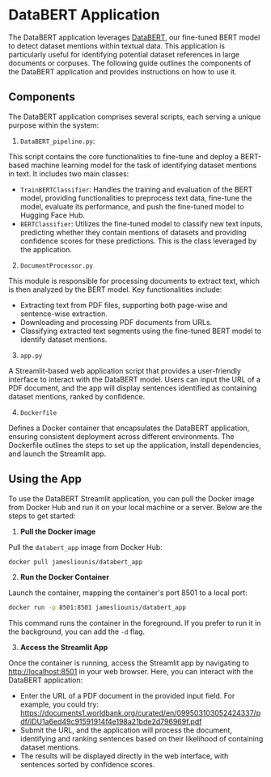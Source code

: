 # DataBERT Application

The DataBERT application leverages [DataBERT](https://huggingface.co/jamesliounis/DataBERT), our fine-tuned BERT model to detect dataset mentions within textual data. This application is particularly useful for identifying potential dataset references in large documents or corpuses. The following guide outlines the components of the DataBERT application and provides instructions on how to use it.

## Components

The DataBERT application comprises several scripts, each serving a unique purpose within the system:

1. `DataBERT_pipeline.py`:

This script contains the core functionalities to fine-tune and deploy a BERT-based machine learning model for the task of identifying dataset mentions in text. It includes two main classes:

- `TrainBERTClassifier`: Handles the training and evaluation of the BERT model, providing functionalities to preprocess text data, fine-tune the model, evaluate its performance, and push the fine-tuned model to Hugging Face Hub.
- `BERTClassifier`: Utilizes the fine-tuned model to classify new text inputs, predicting whether they contain mentions of datasets and providing confidence scores for these predictions. This is the class leveraged by the application. 

2. `DocumentProcessor.py`

This module is responsible for processing documents to extract text, which is then analyzed by the BERT model. Key functionalities include:

- Extracting text from PDF files, supporting both page-wise and sentence-wise extraction.
- Downloading and processing PDF documents from URLs.
- Classifying extracted text segments using the fine-tuned BERT model to identify dataset mentions.

3. `app.py`

A Streamlit-based web application script that provides a user-friendly interface to interact with the DataBERT model. Users can input the URL of a PDF document, and the app will display sentences identified as containing dataset mentions, ranked by confidence.

4. `Dockerfile`

Defines a Docker container that encapsulates the DataBERT application, ensuring consistent deployment across different environments. The Dockerfile outlines the steps to set up the application, install dependencies, and launch the Streamlit app.

## Using the App

To use the DataBERT Streamlit application, you can pull the Docker image from Docker Hub and run it on your local machine or a server. Below are the steps to get started:

1. **Pull the Docker image**

Pull the `databert_app` image from Docker Hub:

```bash
docker pull jamesliounis/databert_app
```

2. **Run the Docker Container**

Launch the container, mapping the container's port 8501 to a local port:

```bash
docker run -p 8501:8501 jamesliounis/databert_app
```
This command runs the container in the foreground. If you prefer to run it in the background, you can add the `-d` flag.

3. **Access the Streamlit App**

Once the container is running, access the Streamlit app by navigating to [http://localhost:8501](http://localhost:8501) in your web browser. Here, you can interact with the DataBERT application:

- Enter the URL of a PDF document in the provided input field. For example, you could try: https://documents1.worldbank.org/curated/en/099503103052424337/pdf/IDU1a6ed49c91591914f4e198a21bde2d796969f.pdf
- Submit the URL, and the application will process the document, identifying and ranking sentences based on their likelihood of containing dataset mentions.
- The results will be displayed directly in the web interface, with sentences sorted by confidence scores.




